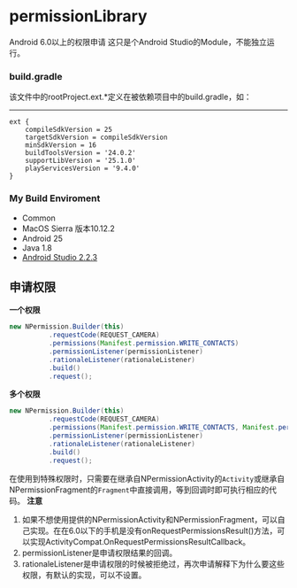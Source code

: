 # permissionLibrary
Android 6.0以上的权限申请
这只是个Android Studio的Module，不能独立运行。
### build.gradle
该文件中的rootProject.ext.*定义在被依赖项目中的build.gradle，如：

-------
    ext {
        compileSdkVersion = 25
        targetSdkVersion = compileSdkVersion
        minSdkVersion = 16
        buildToolsVersion = '24.0.2'
        supportLibVersion = '25.1.0'
        playServicesVersion = '9.4.0'
    }

### My Build Enviroment
- Common
 - MacOS Sierra 版本10.12.2
- Android 25
 - Java 1.8
- [Android Studio 2.2.3](https://developer.android.com/studio/index.html)

## 申请权限
**一个权限**
```java
new NPermission.Builder(this)
          .requestCode(REQUEST_CAMERA)
          .permissions(Manifest.permission.WRITE_CONTACTS)
          .permissionListener(permissionListener)
          .rationaleListener(rationaleListener)
          .build()
          .request();
```

**多个权限**
```java
new NPermission.Builder(this)
          .requestCode(REQUEST_CAMERA)
          .permissions(Manifest.permission.WRITE_CONTACTS, Manifest.permission.READ_SMS)
          .permissionListener(permissionListener)
          .rationaleListener(rationaleListener)
          .build()
          .request();
```
在使用到特殊权限时，只需要在继承自NPermissionActivity的`Activity`或继承自NPermissionFragment的`Fragment`中直接调用，等到回调时即可执行相应的代码。
**注意**  
1. 如果不想使用提供的NPermissionActivity和NPermissionFragment，可以自己实现。在在6.0以下的手机是没有onRequestPermissionsResult()方法，可以实现ActivityCompat.OnRequestPermissionsResultCallback。
2. permissionListener是申请权限结果的回调。
3. rationaleListener是申请权限的时候被拒绝过，再次申请解释下为什么要这些权限，有默认的实现，可以不设置。


